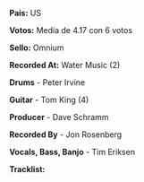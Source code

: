 **Pais:** US

**Votos:** Media de 4.17 con 6 votos

**Sello:** Omnium

**Recorded At:** Water Music (2)

**Drums** - Peter Irvine

**Guitar** - Tom King (4)

**Producer** - Dave Schramm

**Recorded By** - Jon Rosenberg

**Vocals, Bass, Banjo** - Tim Eriksen



**Tracklist:**

